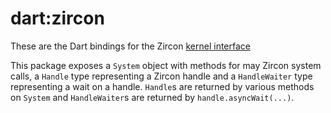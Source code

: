 # dart:zircon

These are the Dart bindings for the Zircon
[kernel interface](https://fuchsia.googlesource.com/zircon/+/HEAD/docs/)

This package exposes a `System` object with methods for may Zircon system calls,
a `Handle` type representing a Zircon handle and a `HandleWaiter` type
representing a wait on a handle. `Handle`s are returned by various methods on
`System` and `HandleWaiter`s are returned by `handle.asyncWait(...)`.
